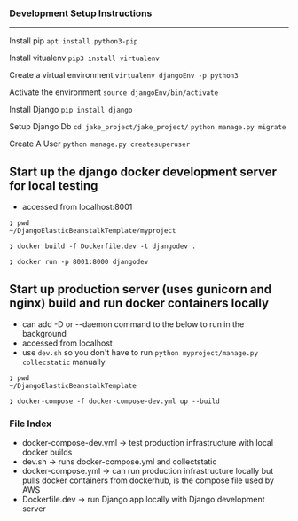 ### Development Setup Instructions
____

Install pip
`apt install python3-pip`

Install vitualenv
`pip3 install virtualenv`

Create a virtual environment
`virtualenv djangoEnv -p python3`

Activate the environment
`source djangoEnv/bin/activate`
 
Install Django
`pip install django`
 
Setup Django Db
`cd jake_project/jake_project/`
`python manage.py migrate`
 
Create A User
`python manage.py createsuperuser`


## Start up the django docker development server for local testing
* accessed from localhost:8001
```
❯ pwd
~/DjangoElasticBeanstalkTemplate/myproject

❯ docker build -f Dockerfile.dev -t djangodev .

❯ docker run -p 8001:8000 djangodev
```

## Start up production server (uses gunicorn and nginx) build and run docker containers locally
* can add -D or --daemon command to the below to run in the background
* accessed from localhost
* use `dev.sh` so you don't have to run `python myproject/manage.py collecstatic` manually

```
❯ pwd
~/DjangoElasticBeanstalkTemplate

❯ docker-compose -f docker-compose-dev.yml up --build  
```

### File Index
* docker-compose-dev.yml -> test production infrastructure with local docker builds
* dev.sh -> runs docker-compose.yml and collectstatic
* docker-compose.yml -> can run production infrastructure locally but pulls docker containers from dockerhub, is the compose file used by AWS
* Dockerfile.dev -> run Django app locally with Django development server
